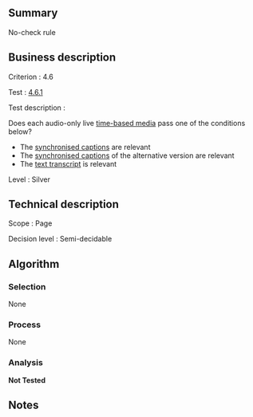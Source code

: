 ## Summary

No-check rule

## Business description

Criterion : 4.6

Test : [4.6.1](http://www.accessiweb.org/index.php/accessiweb-22-english-version.html#test-4-6-1)

Test description :

 Does each audio-only live [time-based media](http://www.accessiweb.org/index.php/glossary-76.html#mMediaTemp) pass one of the conditions below? 

 * The [synchronised captions](http://www.accessiweb.org/index.php/glossary-76.html#mSsTitreSynchro) are relevant
 * The [synchronised captions](http://www.accessiweb.org/index.php/glossary-76.html#mSsTitreSynchro) of the alternative version are relevant
 * The [text transcript](http://www.accessiweb.org/index.php/glossary-76.html#mTranscriptTextuel) is relevant
 

Level : Silver 

## Technical description

Scope : Page

Decision level : Semi-decidable

## Algorithm

### Selection

None

### Process

None

### Analysis

**Not Tested**

## Notes

